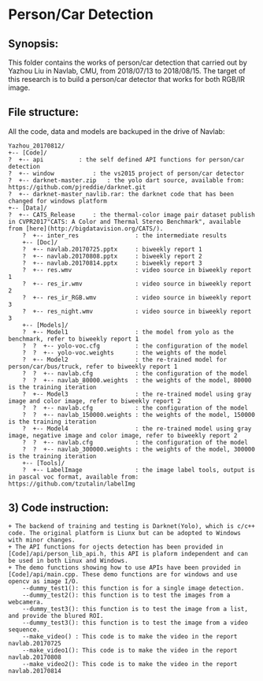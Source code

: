 # Person/Car Detection

## Synopsis:
This folder contains the works of person/car detection that carried out by Yazhou Liu in Navlab, CMU, from 2018/07/13 to 2018/08/15. The target of this research is to build a person/car detector that works for both RGB/IR image.  

 
## File structure: 
All the code, data and models are backuped in the drive of Navlab:
```
Yazhou_20170812/  
+-- [Code]/
?  +-- api			: the self defined API functions for person/car detection  
?  +-- window			: the vs2015 project of person/car detector  
?  +-- darknet-master.zip	: the yolo dart source, available from: https://github.com/pjreddie/darknet.git  
?  +-- darknet-master_navlib.rar: the darknet code that has been changed for windows platform  
+-- [Data]/  
?  +-- CATS_Release		: the thermal-color image pair dataset publish in CVPR2017"CATS: A Color and Thermal Stereo Benchmark", available from [here](http://bigdatavision.org/CATS/).
	?  +-- inter_res				: the intermediate results  
	+-- [Doc]/  
	?  +-- navlab.20170725.pptx		: biweekly report 1  
	?  +-- navlab.20170808.pptx		: biweekly report 2  
	?  +-- navlab.20170814.pptx		: biweekly report 3  
	?  +-- res.wmv					: video source in biweekly report 1  
	?  +-- res_ir.wmv				: video source in biweekly report 2  
	?  +-- res_ir_RGB.wmv			: video source in biweekly report 3  
	?  +-- res_night.wmv			: video source in biweekly report 3  
	+-- [Models]/  
	?  +-- Model1					: the model from yolo as the benchmark, refer to biweekly report 1  
	?  ?  +-- yolo-voc.cfg			: the configuration of the model  
	?  ?  +-- yolo-voc.weights		: the weights of the model  
	?  +-- Model2					: the re-trained model for person/car/bus/truck, refer to biweekly report 1  
	?  ?  +-- navlab.cfg			: the configuration of the model  
	?  ?  +-- navlab_80000.weights	: the weights of the model, 80000 is the training iteration  
	?  +-- Model3					: the re-trained model using gray image and color image, refer to biweekly report 2  
	?  ?  +-- navlab.cfg			: the configuration of the model  
	?  ?  +-- navlab_150000.weights	: the weights of the model, 150000 is the training iteration  
	?  +-- Model4					: the re-trained model using gray image, negative image and color image, refer to biweekly report 2  
	?  ?  +-- navlab.cfg			: the configuration of the model  
	?  ?  +-- navlab_300000.weights	: the weights of the model, 300000 is the training iteration  
	+-- [Tools]/  
	?  +-- LabelImage				: the image label tools, output is in pascal voc format, available from: https://github.com/tzutalin/labelImg  
```


## 3) Code instruction:

	+ The backend of training and testing is Darknet(Yolo), which is c/c++ code. The original platform is Liunx but can be adopted to Windows with minor changes.  
	+ The API functions for ojects detection has been provided in [Code]/api/person_lib_api.h, this API is plaform independent and can be used in both Linux and Windows.  
	+ The demo functions showing how to use APIs have been provided in [Code]/api/main.cpp. These demo functions are for windows and use opencv as image I/O.  
		--dummy_test1(): this function is for a single image detection.  
		--dummy_test2(): this function is to test the images from a webcamera.  
		--dummy_test3(): this function is to test the image from a list, and provide the blured ROI.  
		--dummy_test3(): this function is to test the image from a video sequence.  
		--make_video() : This code is to make the video in the report navlab.20170725  
		--make_video1(): This code is to make the video in the report navlab.20170808  
		--make_video2(): This code is to make the video in the report navlab.20170814  
